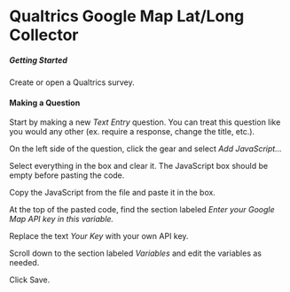 # Qualtrics Google Map Lat/Long Collector

##### Getting Started
Create or open a Qualtrics survey.

#### Making a Question
Start by making a new _Text Entry_ question. You can treat this question like you would any other (ex. require a response, change the title, etc.).

On the left side of the question, click the gear and select _Add JavaScript..._

Select everything in the box and clear it. The JavaScript box should be empty before pasting the code.

Copy the JavaScript from the file and paste it in the box.

At the top of the pasted code, find the section labeled _Enter your Google Map API key in this variable._

Replace the text _Your Key_ with your own API key.

Scroll down to the section labeled _Variables_ and edit the variables as needed.

Click Save.
